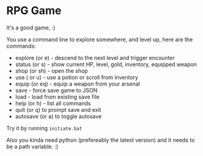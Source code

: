 # RPG Game

It's a good game, :)

You use a command line to explore somewhere, and level up, here are the commands:

 - explore (or e) - descend to the next level and trigger encounter
 - status (or s) - show current HP, level, gold, inventory, equipped weapon
 - shop (or sh) - open the shop
 - use ( or u) - use a potion or scroll from inventory
 - equip (or eq) - equip a weapon from your arsenal
 - save - force save game to JSON
 - load - load from existing save file
 - help (or h) - list all commands
 - quit (or q) to prompt save and exit
 - autosave (or a) to toggle autosave

Try it by running `initiate.bat`

Also you kinda need python (prefereably the latest version) and it needs to be a path variable. :)